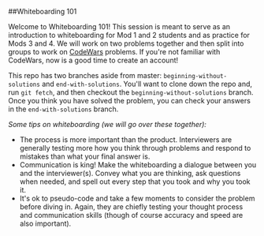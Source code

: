 ##Whiteboarding 101

Welcome to Whiteboarding 101! This session is meant to serve as an introduction to whiteboarding for Mod 1 and 2 students and as practice for Mods 3 and 4. We will work on two problems together and then split into groups to work on [CodeWars](https://www.codewars.com/) problems. If you're not familiar with CodeWars, now is a good time to create an account!

This repo has two branches aside from master: `beginning-without-solutions` and `end-with-solutions`. You'll want to clone down the repo and, run `git fetch`, and then checkout the `beginning-without-solutions` branch. Once you think you have solved the problem, you can check your answers in the `end-with-solutions` branch.

*Some tips on whiteboarding (we will go over these together):*

* The process is more important than the product. Interviewers are generally testing more how you think through problems and respond to mistakes than what your final answer is.
* Communication is king! Make the whiteboarding a dialogue between you and the interviewer(s). Convey what you are thinking, ask questions when needed, and spell out every step that you took and why you took it.
* It's ok to pseudo-code and take a few moments to consider the problem before diving in. Again, they are chiefly testing your thought process and communication skills (though of course accuracy and speed are also important). 

